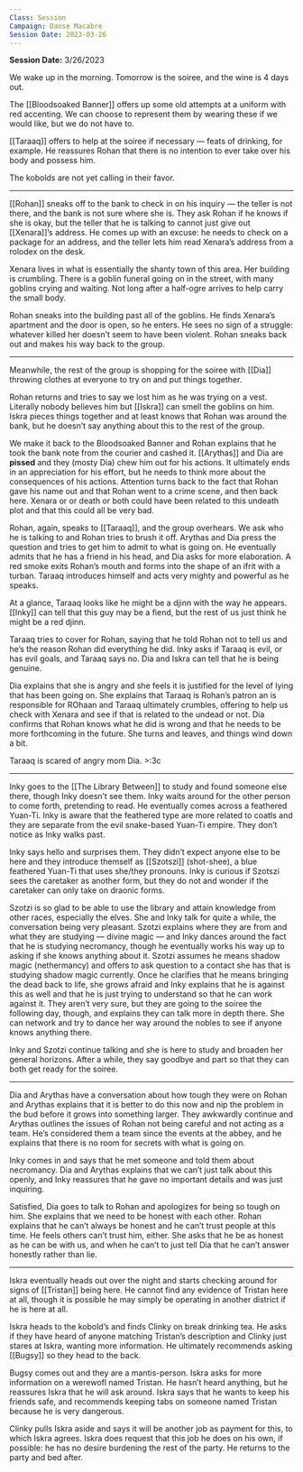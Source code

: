```yaml
---
Class: Session
Campaign: Danse Macabre
Session Date: 2023-03-26
---
```

**Session Date:** 3/26/2023

We wake up in the morning. Tomorrow is the soiree, and the wine is 4 days out.

The [[Bloodsoaked Banner]] offers up some old attempts at a uniform with red accenting. We can choose to represent them by wearing these if we would like, but we do not have to.

[[Taraaq]] offers to help at the soiree if necessary — feats of drinking, for example. He reassures Rohan that there is no intention to ever take over his body and possess him.

The kobolds are not yet calling in their favor.

---

[[Rohan]] sneaks off to the bank to check in on his inquiry — the teller is not there, and the bank is not sure where she is. They ask Rohan if he knows if she is okay, but the teller that he is talking to cannot just give out [[Xenara]]’s address. He comes up with an excuse: he needs to check on a package for an address, and the teller lets him read Xenara’s address from a rolodex on the desk.

Xenara lives in what is essentially the shanty town of this area. Her building is crumbling. There is a goblin funeral going on in the street, with many goblins crying and waiting. Not long after a half-ogre arrives to help carry the small body.

Rohan sneaks into the building past all of the goblins. He finds Xenara’s apartment and the door is open, so he enters. He sees no sign of a struggle: whatever killed her doesn’t seem to have been violent. Rohan sneaks back out and makes his way back to the group.

---

Meanwhile, the rest of the group is shopping for the soiree with [[Dia]] throwing clothes at everyone to try on and put things together.

Rohan returns and tries to say we lost him as he was trying on a vest. Literally nobody believes him but [[Iskra]] can smell the goblins on him. Iskra pieces things together and at least knows that Rohan was around the bank, but he doesn’t say anything about this to the rest of the group.

We make it back to the Bloodsoaked Banner and Rohan explains that he took the bank note from the courier and cashed it. [[Arythas]] and Dia are **pissed** and they (mosty Dia) chew him out for his actions. It ultimately ends in an appreciation for his effort, but he needs to think more about the consequences of his actions. Attention turns back to the fact that Rohan gave his name out and that Rohan went to a crime scene, and then back here. Xenara or or death or both could have been related to this undeath plot and that this could all be very bad.

Rohan, again, speaks to [[Taraaq]], and the group overhears. We ask who he is talking to and Rohan tries to brush it off. Arythas and Dia press the question and tries to get him to admit to what is going on. He eventually admits that he has a friend in his head, and Dia asks for more elaboration. A red smoke exits Rohan’s mouth and forms into the shape of an ifrit with a turban. Taraaq introduces himself and acts very mighty and powerful as he speaks.

At a glance, Taraaq looks like he might be a djinn with the way he appears. [[Inky]] can tell that this guy may be a fiend, but the rest of us just think he might be a red djinn.

Taraaq tries to cover for Rohan, saying that he told Rohan not to tell us and he’s the reason Rohan did everything he did. Inky asks if Taraaq is evil, or has evil goals, and Taraaq says no. Dia and Iskra can tell that he is being genuine.

Dia explains that she is angry and she feels it is justified for the level of lying that has been going on. She explains that Taraaq is Rohan’s patron an is responsible for ROhaan and Taraaq ultimately crumbles, offering to help us check with Xenara and see if that is related to the undead or not. Dia confirms that Rohan knows what he did is wrong and that he needs to be more forthcoming in the future. She turns and leaves, and things wind down a bit.

Taraaq is scared of angry mom Dia. >:3c

---

Inky goes to the [[The Library Between]] to study and found someone else there, though Inky doesn’t see them. Inky waits around for the other person to come forth, pretending to read. He eventually comes across a feathered Yuan-Ti. Inky is aware that the feathered type are more related to coatls and they are separate from the evil snake-based Yuan-Ti empire. They don’t notice as Inky walks past.

Inky says hello and surprises them. They didn’t expect anyone else to be here and they introduce themself as [[Szotszi]] (shot-shee), a blue feathered Yuan-Ti that uses she/they pronouns. Inky is curious if Szotszi sees the caretaker as another form, but they do not and wonder if the caretaker can only take on draonic forms.

Szotzi is so glad to be able to use the library and attain knowledge from other races, especially the elves. She and Inky talk for quite a while, the conversation being very pleasant. Szotzi explains where they are from and what they are studying — divine magic — and Inky dances around the fact that he is studying necromancy, though he eventually works his way up to asking if she knows anything about it. Szotzi assumes he means shadow magic (nethermancy) and offers to ask question to a contact she has that is studying shadow magic currently. Once he clarifies that he means bringing the dead back to life, she grows afraid and Inky explains that he is against this as well and that he is just trying to understand so that he can work against it. They aren’t very sure, but they are going to the soiree the following day, though, and explains they can talk more in depth there. She can network and try to dance her way around the nobles to see if anyone knows anything there.

Inky and Szotzi continue talking and she is here to study and broaden her general horizons. After a while, they say goodbye and part so that they can both get ready for the soiree.

---

Dia and Arythas have a conversation about how tough they were on Rohan and Arythas explains that it is better to do this now and nip the problem in the bud before it grows into something larger. They awkwardly continue and Arythas outlines the issues of Rohan not being careful and not acting as a team. He’s considered them a team since the events at the abbey, and he explains that there is no room for secrets with what is going on.

Inky comes in and says that he met someone and told them about necromancy. Dia and Arythas explains that we can’t just talk about this openly, and Inky reassures that he gave no important details and was just inquiring.

Satisfied, Dia goes to talk to Rohan and apologizes for being so tough on him. She explains that we need to be honest with each other. Rohan explains that he can’t always be honest and he can’t trust people at this time. He feels others can’t trust him, either. She asks that he be as honest as he can be with us, and when he can’t to just tell Dia that he can’t answer honestly rather than lie.

---

Iskra eventually heads out over the night and starts checking around for signs of [[Tristan]] being here. He cannot find any evidence of Tristan here at all, though it is possible he may simply be operating in another district if he is here at all.

Iskra heads to the kobold’s and finds Clinky on break drinking tea. He asks if they have heard of anyone matching Tristan’s description and Clinky just stares at Iskra, wanting more information. He ultimately recommends asking [[Bugsy]] so they head to the back.

Bugsy comes out and they are a mantis-person. Iskra asks for more information on a werewofl named Tristan. He hasn’t heard anything, but he reassures Iskra that he will ask around. Iskra says that he wants to keep his friends safe, and recommends keeping tabs on someone named Tristan because he is very dangerous.

Clinky pulls Iskra aside and says it will be another job as payment for this, to which Iskra agrees. Iskra does request that this job he does on his own, if possible: he has no desire burdening the rest of the party. He returns to the party and bed after.